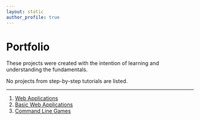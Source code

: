 ```yaml
---
layout: static
author_profile: true
---
```


# Portfolio

These projects were created with the intention of learning and understanding the fundamentals.

No projects from step-by-step tutorials are listed.

___

1. [Web Applications](/web-apps)
2. [Basic Web Applications](/basic-web-apps)
3. [Command Line Games](/command-line-games)